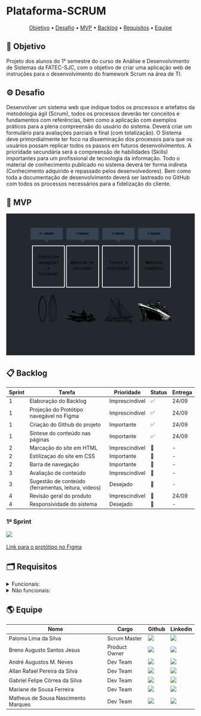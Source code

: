 # Plataforma-SCRUM

  <p align="center">
     <a href ="#objetivo">Objetivo</a>  •
     <a href ="#desafio">Desafio</a>  •
      <a href ="#mvp">MVP</a>  •
     <a href ="#backlog">Backlog</a>  •
     <a href ="#requisitos">Requisitos</a>  •
     <a href ="#equipe">Equipe</a>
   </p>

## 🎯 Objetivo <a id="objetivo"></a>
Projeto dos alunos do 1° semestre do curso de Análise e Desenvolvimento de Sistemas da FATEC-SJC, com o objetivo de criar uma aplicação web de instruções para o desenvolvimento do framework Scrum na área de TI.

## ⚙ Desafio <a id="desafio"></a>
Desenvolver um sistema web que indique todos os processos e artefatos da metodologia ágil
(Scrum), todos os processos deverão ter conceitos e fundamentos com referências, bem como a
aplicação com exemplos práticos para a plena compreensão do usuário do sistema.
Deverá criar um formulário para avaliações parciais e final (com totalização).
O Sistema deve primordialmente ter foco na disseminação dos processos para que os usuários
possam replicar todos os passos em futuros desenvolvimentos.
A prioridade secundária será a compreensão de habilidades (Skills) importantes para um
profissional de tecnologia da informação.
Todo o material de conhecimento publicado no sistema deverá ter forma indireta (Conhecimento
adquirido e repassado pelos desenvolvedores).
Bem como toda a documentação de desenvolvimento deverá ser lastreado no GitHub com todos
os processos necessários para a fidelização do cliente.

## 🥇 MVP <a id="mvp"></a>

<p aling=center>
     <img src="./docs/img/MVP.png" alt="MVP">
</p>     

## 📋 Backlog <a id="backlog"></a>
| Sprint | Tarefa | Prioridade | Status | Entrega |
| ------ | ------ | ---------- | ------ | ------- |
| 1 | Elaboração do Backlog | Imprescindível | ✅ | 24/09 |
| 1 | Projeção do Protótipo navegável no Figma | Imprescindível | ✅ | 24/09 |
| 1 | Criação do Github do projeto | Importante | ✅ | 24/09 |
| 1 | Síntese do conteúdo nas páginas | Importante | ✅ | 24/09 |
| 2 | Marcação do site em HTML | Imprescindível | 🛑 | - |
| 2 | Estilizaçao do site em CSS | Importante | 🛑 | - |
| 2 | Barra de navegação | Importante | 🛑 | - |
| 3 | Avaliação de conteúdo | Imprescindível | 🛑 | - |
| 3 | Sugestão de conteúdo (ferramentas, leitura, vídeos) | Desejado | 🛑 |- |
| 4 | Revisão geral do produto | Imprescindível | 🛑 | 24/09 |
| 4 | Responsividade do sistema | Desejado | 🛑 | - |

  ### 1ª Sprint
  ![](https://github.com/Ctrl-Shift-Dev/Plataforma-SCRUM/blob/main/docs/videos/PrototipoFigma-Ctrl-Shift-Dev.gif)

  <a href ="https://www.figma.com/proto/zMqLJJIwJ5Tw2HcVC3Mo9C/PrototipoFigma?page-id=0%3A1&type=design&node-id=1-22&viewport=9575%2C5381%2C0.53&t=oJcADT6DMsE9rUeG-1&scaling=min-zoom&starting-point-node-id=2%3A110&mode=design">Link para o protótipo no Figma</a>

## 🗂 Requisitos <a id="requisitos"></a>
<details>
   <summary>Funcionais:</summary>
   <ul>
      <li> Linguagem Python (Requisito Fatec)</li>
      <li> Linguagem HTML e CSS (Requisito Fatec)</li>
      <li> Uso do framework Bootstrap</li>
      <li> Apresentação via Github</li>
      <li>O sistema web deverá ser intuitivo e não ter poluições de informações, isso deverá ser
      uma preocupação constante dos desenvolvedores sugestões de controles serão bem-
      vindas e bem avaliadas.</li>
      <li>Criar um sistema de avaliação (Processo, Produto e Conhecimento em disciplina, SM., PO., TD)</li>
      <li>Processo Scrum</li>
      <li>Burndown</li>
      <li>Product Backlog</li>
      <li>Sprint</li>
      <li>Sprint Planning</li>
      <li>Sprint Review</li>
      <li>Sprint Backlog</li>
      <li>Dailys</li>
      <li>Retrospective</li>
      <li>DOR – Definition of Ready</li>
      <li>DOD – Definition of Done</li>
      <li>Planning Poker</li>
      <li>Kanban</li>
      <li>Artefatos do Scrum</li>
      <li>MVP</li>
   <ul>
</details>
<details>
   <summary>Não funcionais:</summary>
   <ul>
      <li>Documentação via Github</li>
      <li>Linguagem de programação Python, framework Flask.</li>
      <li>Linguagem de marcação HTML e CSS.</li>
   </ul>
</details>

## 🌎 Equipe <a id="equipe"></a>

| Nome | Cargo | Github | Linkedin |
| ---- | ----- | ------ | -------- | 
| Paloma Lima da Silva | Scrum Master |  <a href="https://github.com/palomalima22"><img src="https://img.shields.io/badge/GitHub-100000?style=for-the-badge&logo=github&logoColor=white"></a> | <a href=""><img src="https://img.shields.io/badge/LinkedIn-0077B5?style=for-the-badge&logo=linkedin&logoColor=white"></a> |
| Breno Augusto Santos Jesus  | Product Owner |  <a href="https://github.com/brenoasj"><img src="https://img.shields.io/badge/GitHub-100000?style=for-the-badge&logo=github&logoColor=white"></a> | <a href=""><img src="https://img.shields.io/badge/LinkedIn-0077B5?style=for-the-badge&logo=linkedin&logoColor=white"></a> |
| André Augustos M. Neves | Dev Team | <a href="https://github.com/andreN4vs"><img src="https://img.shields.io/badge/GitHub-100000?style=for-the-badge&logo=github&logoColor=white"></a> | <a href=""><img src="https://img.shields.io/badge/LinkedIn-0077B5?style=for-the-badge&logo=linkedin&logoColor=white"></a> |
| Allan Rafael Pereira da Silva | Dev Team | <a href=""><img src="https://img.shields.io/badge/GitHub-100000?style=for-the-badge&logo=github&logoColor=white"></a> | <a href=""><img src="https://img.shields.io/badge/LinkedIn-0077B5?style=for-the-badge&logo=linkedin&logoColor=white"></a> |
| Gabriel Felipe Côrrea da Silva | Dev Team | <a href="https://github.com/gabrielfelip"><img src="https://img.shields.io/badge/GitHub-100000?style=for-the-badge&logo=github&logoColor=white"></a> | <a href=""><img src="https://img.shields.io/badge/LinkedIn-0077B5?style=for-the-badge&logo=linkedin&logoColor=white"></a> |
| Mariane de Sousa Ferreira | Dev Team | <a href="https://github.com/Mariiferreira"><img src="https://img.shields.io/badge/GitHub-100000?style=for-the-badge&logo=github&logoColor=white"></a> | <a href=""><img src="https://img.shields.io/badge/LinkedIn-0077B5?style=for-the-badge&logo=linkedin&logoColor=white"></a> |
| Matheus de Sousa Nascimento Marques | Dev Team | <a href="https://github.com/matmarquesx"><img src="https://img.shields.io/badge/GitHub-100000?style=for-the-badge&logo=github&logoColor=white"></a>| <a href=""><img src="https://img.shields.io/badge/LinkedIn-0077B5?style=for-the-badge&logo=linkedin&logoColor=white"></a> |

